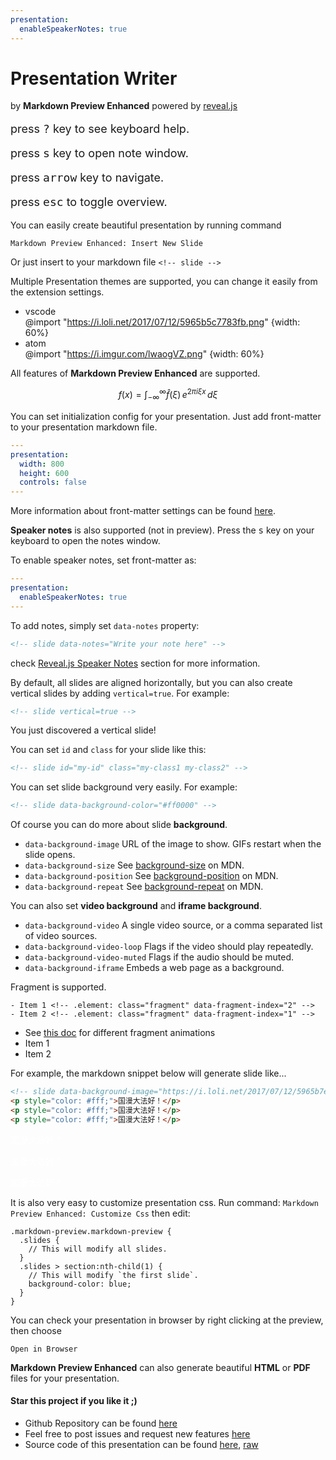 ```yaml
---
presentation:
  enableSpeakerNotes: true
---
```


<!-- slide -->

# Presentation Writer

by **Markdown Preview Enhanced**
powered by [reveal.js](https://github.com/hakimel/reveal.js)
<br>

<p style="font-size: 18px;">press <kbd>?</kbd> key to see keyboard help.</p>
<p style="font-size: 18px;">press <kbd>s</kbd> key to open note window.</p>
<p style="font-size: 18px;">press <kbd>arrow</kbd> key to navigate.</p>
<p style="font-size: 18px;">press <kbd>esc</kbd> to toggle overview.</p>

<!-- slide -->

You can easily create beautiful presentation by running command

`Markdown Preview Enhanced: Insert New Slide`

Or just insert to your markdown file
`<!-- slide -->`

<!-- slide -->

Multiple Presentation themes are supported, you can change it easily from the extension settings.

- vscode  
  @import "https://i.loli.net/2017/07/12/5965b5c7783fb.png" {width: 60%}
- atom  
  @import "https://i.imgur.com/lwaogVZ.png" {width: 60%}

<!-- slide -->

All features of **Markdown Preview Enhanced** are supported.

$$
f(x) = \int_{-\infty}^\infty
    \hat f(\xi)\,e^{2 \pi i \xi x}
    \,d\xi
$$

<!-- slide -->

You can set initialization config for your presentation.
Just add front-matter to your presentation markdown file.

```yaml
---
presentation:
  width: 800
  height: 600
  controls: false
---

```

More information about front-matter settings can be found [here](https://shd101wyy.github.io/markdown-preview-enhanced/#/presentation).

<!-- slide data-notes="This is speaker note"-->

**Speaker notes** is also supported (not in preview).
Press the <kbd>s</kbd> key on your keyboard to open the notes window.

<!-- slide -->

To enable speaker notes, set front-matter as:

```yaml
---
presentation:
  enableSpeakerNotes: true
---

```

To add notes, simply set `data-notes` property:

```html
<!-- slide data-notes="Write your note here" -->
```

check [Reveal.js Speaker Notes](https://github.com/hakimel/reveal.js#speaker-notes) section for more information.

<!-- slide -->

By default, all slides are aligned horizontally, but you can also create vertical slides by adding `vertical=true`.
For example:

```html
<!-- slide vertical=true -->
```

<!-- slide vertical=true -->

You just discovered a vertical slide!

<!-- slide -->

You can set `id` and `class` for your slide like this:

```html
<!-- slide id="my-id" class="my-class1 my-class2" -->
```

<!-- slide -->

You can set slide background very easily.
For example:

```html
<!-- slide data-background-color="#ff0000" -->
```

<!-- slide data-background-color="#ffebcf"-->

Of course you can do more about slide **background**.

- `data-background-image`
  URL of the image to show. GIFs restart when the slide opens.
- `data-background-size`
  See [background-size](https://developer.mozilla.org/docs/Web/CSS/background-size) on MDN.
- `data-background-position`
  See [background-position](https://developer.mozilla.org/docs/Web/CSS/background-position) on MDN.
- `data-background-repeat`
  See [background-repeat](https://developer.mozilla.org/docs/Web/CSS/background-repeat) on MDN.

<!-- slide -->

You can also set **video background** and **iframe background**.

- `data-background-video`
  A single video source, or a comma separated list of video sources. <!-- .element:   style="color: #fff;"-->
- `data-background-video-loop`
  Flags if the video should play repeatedly.
- `data-background-video-muted`
  Flags if the audio should be muted.
- `data-background-iframe`
  Embeds a web page as a background.

<!-- slide -->

Fragment is supported.

```
- Item 1 <!-- .element: class="fragment" data-fragment-index="2" -->
- Item 2 <!-- .element: class="fragment" data-fragment-index="1" -->
```

- See [this doc](https://github.com/hakimel/reveal.js#fragments) for different fragment animations <!-- .element: class="fragment" -->
- Item 1 <!-- .element: class="fragment" data-fragment-index="2" -->
- Item 2 <!-- .element: class="fragment" data-fragment-index="1" -->

<!-- slide -->

For example, the markdown snippet below will generate slide like...

```html
<!-- slide data-background-image="https://i.loli.net/2017/07/12/5965b7edd3a2a.jpeg" data-transition="zoom" -->
<p style="color: #fff;">国漫大法好！</p>
<p style="color: #fff;">国漫大法好！</p>
<p style="color: #fff;">国漫大法好！</p>
```

<!-- slide data-background-image="https://i.loli.net/2017/07/12/5965b7edd3a2a.jpeg"
data-transition="zoom"
-->
<p style="color: #fff;">国漫大法好！</p>
<p style="color: #fff;">国漫大法好！</p>
<p style="color: #fff;">国漫大法好！</p>

<!-- slide -->

It is also very easy to customize presentation css.
Run command:
`Markdown Preview Enhanced: Customize Css`
then edit:

```less
.markdown-preview.markdown-preview {
  .slides {
    // This will modify all slides.
  }
  .slides > section:nth-child(1) {
    // This will modify `the first slide`.
    background-color: blue;
  }
}
```

<!-- slide -->

You can check your presentation in browser by
right clicking at the preview, then choose

`Open in Browser`

<!-- slide -->

**Markdown Preview Enhanced** can also generate beautiful **HTML** or **PDF** files for your presentation.

<!-- slide -->

#### Star this project if you like it ;)

- Github Repository can be found [here](https://github.com/shd101wyy/markdown-preview-enhanced)
- Feel free to post issues and request new features [here](https://github.com/shd101wyy/markdown-preview-enhanced/issues)
- Source code of this presentation can be found [here](https://github.com/shd101wyy/markdown-preview-enhanced/blob/master/docs/presentation-intro.md), [raw](https://raw.githubusercontent.com/shd101wyy/markdown-preview-enhanced/master/docs/presentation-intro.md)

<!-- slide data-background-image="https://ooo.0o0.ooo/2016/07/18/578c66da6a5a3.jpg" -->
